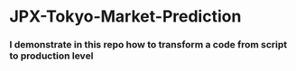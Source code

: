 # JPX-Tokyo-Market-Prediction 
### I demonstrate in this repo how to transform a code from script to production level